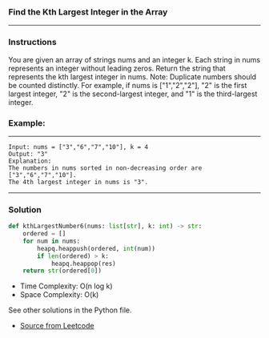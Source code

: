 ### Find the Kth Largest Integer in the Array

---
### Instructions

You are given an array of strings nums and an integer k. Each string in nums represents an integer without leading zeros.
Return the string that represents the kth largest integer in nums.
Note: Duplicate numbers should be counted distinctly. For example, if nums is ["1","2","2"], "2" is the first largest integer, "2" is the second-largest integer, and "1" is the third-largest integer.

 
### Example:

---
```
Input: nums = ["3","6","7","10"], k = 4
Output: "3"
Explanation:
The numbers in nums sorted in non-decreasing order are ["3","6","7","10"].
The 4th largest integer in nums is "3".
```
---

### Solution

```py
def kthLargestNumber6(nums: list[str], k: int) -> str:
    ordered = []
    for num in nums:
        heapq.heappush(ordered, int(num))
        if len(ordered) > k:
            heapq.heappop(res)
    return str(ordered[0])
```
* Time Complexity: O(n log k)
* Space Complexity: O(k) 

See other solutions in the Python file.


* [Source from Leetcode](https://leetcode.com/problems/find-the-kth-largest-integer-in-the-array/)










